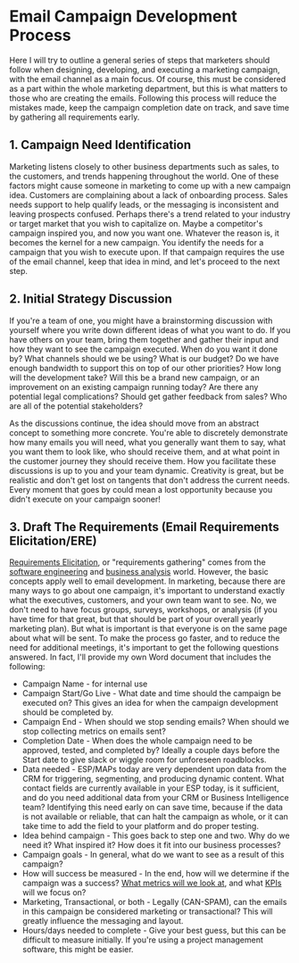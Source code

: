 # Email Campaign Development Process

Here I will try to outline a general series of steps that marketers should follow when designing, developing, and executing a marketing campaign, with the email channel as a main focus. Of course, this must be considered as a part within the whole marketing department, but this is what matters to those who are creating the emails. Following this process will reduce the mistakes made, keep the campaign completion date on track, and save time by gathering all requirements early.

## 1. Campaign Need Identification

Marketing listens closely to other business departments such as sales, to the customers, and trends happening throughout the world. One of these factors might cause someone in marketing to come up with a new campaign idea. Customers are complaining about a lack of onboarding process. Sales needs support to help qualify leads, or the messaging is inconsistent and leaving prospects confused. Perhaps there's a trend related to your industry or target market that you wish to capitalize on. Maybe a competitor's campaign inspired you, and now you want one. Whatever the reason is, it becomes the kernel for a new campaign. You identify the needs for a campaign that you wish to execute upon. If that campaign requires the use of the email channel, keep that idea in mind, and let's proceed to the next step.

## 2. Initial Strategy Discussion

If you're a team of one, you might have a brainstorming discussion with yourself where you write down different ideas of what you want to do. If you have others on your team, bring them together and gather their input and how they want to see the campaign executed. When do you want it done by? What channels should we be using? What is our budget? Do we have enough bandwidth to support this on top of our other priorities? How long will the development take? Will this be a brand new campaign, or an improvement on an existing campaign running today? Are there any potential legal complications? Should get gather feedback from sales? Who are all of the potential stakeholders?

As the discussions continue, the idea should move from an abstract concept to something more concrete. You're able to discretely demonstrate how many emails you will need, what you generally want them to say, what you want them to look like, who should receive them, and at what point in the customer journey they should receive them. How you facilitate these discussions is up to you and your team dynamic. Creativity is great, but be realistic and don't get lost on tangents that don't address the current needs. Every moment that goes by could mean a lost opportunity because you didn't execute on your campaign sooner!

## 3. Draft The Requirements \(Email Requirements Elicitation/ERE\)

[Requirements Elicitation](https://en.wikipedia.org/wiki/Requirements_elicitation), or "requirements gathering" comes from the [software engineering](http://searchsoftwarequality.techtarget.com/feature/Use-elicitation-techniques-to-discover-software-requirements) and [business analysis](http://www.modernanalyst.com/Resources/Articles/tabid/115/ID/1427/An-Overview-of-Requirements-Elicitation.aspx) world. However, the basic concepts apply well to email development. In marketing, because there are many ways to go about one campaign, it's important to understand exactly what the executives, customers, and your own team want to see. No, we don't need to have focus groups, surveys, workshops, or analysis \(if you have time for that great, but that should be part of your overall yearly marketing plan\). But what is important is that everyone is on the same page about what will be sent. To make the process go faster, and to reduce the need for additional meetings, it's important to get the following questions answered. In fact, I'll provide my own Word document that includes the following:

* Campaign Name - for internal use
* Campaign Start/Go Live - What date and time should the campaign be executed on? This gives an idea for when the campaign development should be completed by.
* Campaign End - When should we stop sending emails? When should we stop collecting metrics on emails sent?
* Completion Date - When does the whole campaign need to be approved, tested, and completed by? Ideally a couple days before the Start date to give slack or wiggle room for unforeseen roadblocks.
* Data needed - ESP/MAPs today are very dependent upon data from the CRM for triggering, segmenting, and producing dynamic content. What contact fields are currently available in your ESP today, is it sufficient, and do you need additional data from your CRM or Business Intelligence team? Identifying this need early on can save time, because if the data is not available or reliable, that can halt the campaign as whole, or it can take time to add the field to your platform and do proper testing.
* Idea behind campaign - This goes back to step one and two. Why do we need it? What inspired it? How does it fit into our business processes?
* Campaign goals - In general, what do we want to see as a result of this campaign?
* How will success be measured - In the end, how will we determine if the campaign was a success? [What metrics will we look at](https://www.klipfolio.com/blog/6-must-have-email-marketing-metrics), and what [KPIs](https://en.wikipedia.org/wiki/Performance_indicator) will we focus on?
* Marketing, Transactional, or both - Legally \(CAN-SPAM\), can the emails in this campaign be considered marketing or transactional? This will greatly influence the messaging and layout.
* Hours/days needed to complete - Give your best guess, but this can be difficult to measure initially. If you're using a project management software, this might be easier.



